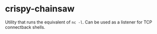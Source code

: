 # crispy-chainsaw
Utility that runs the equivalent of `nc -l`. Can be used as a listener for TCP connectback shells.
